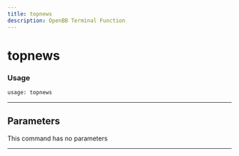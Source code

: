 ```yaml
---
title: topnews
description: OpenBB Terminal Function
---
```


# topnews



### Usage

```python
usage: topnews
```

---

## Parameters

This command has no parameters


---
